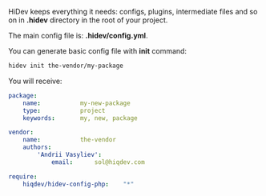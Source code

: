 HiDev keeps everything it needs: configs, plugins, intermediate files and so on
in **.hidev** directory in the root of your project.

The main config file is: **.hidev/config.yml**.

You can generate basic config file with **init** command:

```sh
hidev init the-vendor/my-package
```

You will receive:
```yaml
package:
    name:           my-new-package
    type:           project
    keywords:       my, new, package

vendor:
    name:           the-vendor
    authors:
        'Andrii Vasyliev':
            email:      sol@hiqdev.com

require:
    hiqdev/hidev-config-php:    "*"
```
